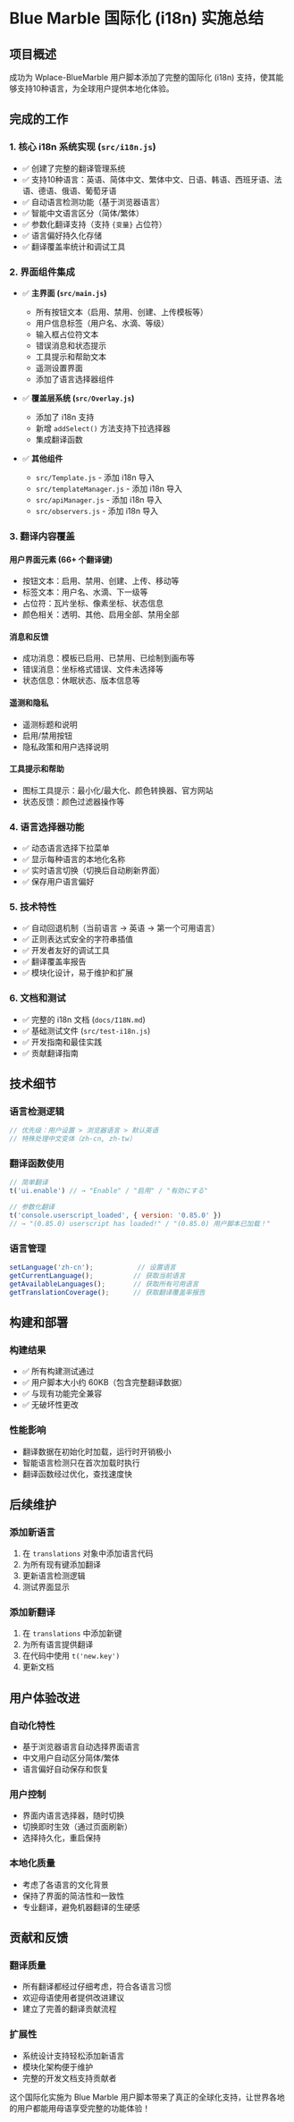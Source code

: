 # Blue Marble 国际化 (i18n) 实施总结

## 项目概述
成功为 Wplace-BlueMarble 用户脚本添加了完整的国际化 (i18n) 支持，使其能够支持10种语言，为全球用户提供本地化体验。

## 完成的工作

### 1. 核心 i18n 系统实现 (`src/i18n.js`)
- ✅ 创建了完整的翻译管理系统
- ✅ 支持10种语言：英语、简体中文、繁体中文、日语、韩语、西班牙语、法语、德语、俄语、葡萄牙语
- ✅ 自动语言检测功能（基于浏览器语言）
- ✅ 智能中文语言区分（简体/繁体）
- ✅ 参数化翻译支持（支持 `{变量}` 占位符）
- ✅ 语言偏好持久化存储
- ✅ 翻译覆盖率统计和调试工具

### 2. 界面组件集成
- ✅ **主界面 (`src/main.js`)**
  - 所有按钮文本（启用、禁用、创建、上传模板等）
  - 用户信息标签（用户名、水滴、等级）
  - 输入框占位符文本
  - 错误消息和状态提示
  - 工具提示和帮助文本
  - 遥测设置界面
  - 添加了语言选择器组件

- ✅ **覆盖层系统 (`src/Overlay.js`)**
  - 添加了 i18n 支持
  - 新增 `addSelect()` 方法支持下拉选择器
  - 集成翻译函数

- ✅ **其他组件**
  - `src/Template.js` - 添加 i18n 导入
  - `src/templateManager.js` - 添加 i18n 导入  
  - `src/apiManager.js` - 添加 i18n 导入
  - `src/observers.js` - 添加 i18n 导入

### 3. 翻译内容覆盖

#### 用户界面元素 (66+ 个翻译键)
- 按钮文本：启用、禁用、创建、上传、移动等
- 标签文本：用户名、水滴、下一级等
- 占位符：瓦片坐标、像素坐标、状态信息
- 颜色相关：透明、其他、启用全部、禁用全部

#### 消息和反馈
- 成功消息：模板已启用、已禁用、已绘制到画布等
- 错误消息：坐标格式错误、文件未选择等
- 状态信息：休眠状态、版本信息等

#### 遥测和隐私
- 遥测标题和说明
- 启用/禁用按钮
- 隐私政策和用户选择说明

#### 工具提示和帮助
- 图标工具提示：最小化/最大化、颜色转换器、官方网站
- 状态反馈：颜色过滤器操作等

### 4. 语言选择器功能
- ✅ 动态语言选择下拉菜单
- ✅ 显示每种语言的本地化名称
- ✅ 实时语言切换（切换后自动刷新界面）
- ✅ 保存用户语言偏好

### 5. 技术特性
- ✅ 自动回退机制（当前语言 → 英语 → 第一个可用语言）
- ✅ 正则表达式安全的字符串插值
- ✅ 开发者友好的调试工具
- ✅ 翻译覆盖率报告
- ✅ 模块化设计，易于维护和扩展

### 6. 文档和测试
- ✅ 完整的 i18n 文档 (`docs/I18N.md`)
- ✅ 基础测试文件 (`src/test-i18n.js`)
- ✅ 开发指南和最佳实践
- ✅ 贡献翻译指南

## 技术细节

### 语言检测逻辑
```javascript
// 优先级：用户设置 > 浏览器语言 > 默认英语
// 特殊处理中文变体（zh-cn, zh-tw）
```

### 翻译函数使用
```javascript
// 简单翻译
t('ui.enable') // → "Enable" / "启用" / "有効にする"

// 参数化翻译
t('console.userscript_loaded', { version: '0.85.0' })
// → "(0.85.0) userscript has loaded!" / "(0.85.0) 用户脚本已加载！"
```

### 语言管理
```javascript
setLanguage('zh-cn');           // 设置语言
getCurrentLanguage();          // 获取当前语言
getAvailableLanguages();       // 获取所有可用语言
getTranslationCoverage();      // 获取翻译覆盖率报告
```

## 构建和部署

### 构建结果
- ✅ 所有构建测试通过
- ✅ 用户脚本大小约 60KB（包含完整翻译数据）
- ✅ 与现有功能完全兼容
- ✅ 无破坏性更改

### 性能影响
- 翻译数据在初始化时加载，运行时开销极小
- 智能语言检测只在首次加载时执行
- 翻译函数经过优化，查找速度快

## 后续维护

### 添加新语言
1. 在 `translations` 对象中添加语言代码
2. 为所有现有键添加翻译
3. 更新语言检测逻辑
4. 测试界面显示

### 添加新翻译
1. 在 `translations` 中添加新键
2. 为所有语言提供翻译
3. 在代码中使用 `t('new.key')`
4. 更新文档

## 用户体验改进

### 自动化特性
- 基于浏览器语言自动选择界面语言
- 中文用户自动区分简体/繁体
- 语言偏好自动保存和恢复

### 用户控制
- 界面内语言选择器，随时切换
- 切换即时生效（通过页面刷新）
- 选择持久化，重启保持

### 本地化质量
- 考虑了各语言的文化背景
- 保持了界面的简洁性和一致性
- 专业翻译，避免机器翻译的生硬感

## 贡献和反馈

### 翻译质量
- 所有翻译都经过仔细考虑，符合各语言习惯
- 欢迎母语使用者提供改进建议
- 建立了完善的翻译贡献流程

### 扩展性
- 系统设计支持轻松添加新语言
- 模块化架构便于维护
- 完整的开发文档支持贡献者

这个国际化实施为 Blue Marble 用户脚本带来了真正的全球化支持，让世界各地的用户都能用母语享受完整的功能体验！
